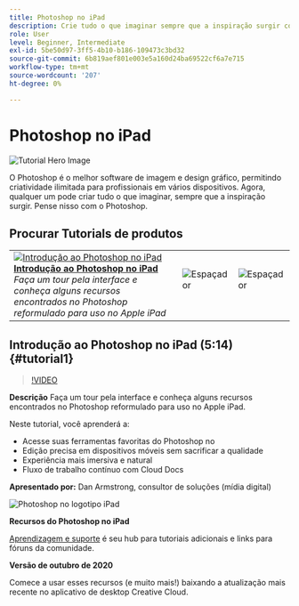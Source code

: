 ```yaml
---
title: Photoshop no iPad
description: Crie tudo o que imaginar sempre que a inspiração surgir com o Photoshop no iPad
role: User
level: Beginner, Intermediate
exl-id: 5be50d97-3ff5-4b10-b186-109473c3bd32
source-git-commit: 6b819aef801e003e5a160d24ba69522cf6a7e715
workflow-type: tm+mt
source-wordcount: '207'
ht-degree: 0%

---
```


# Photoshop no iPad

![Tutorial Hero Image](../assets/PSoniPad.jpg)

O Photoshop é o melhor software de imagem e design gráfico, permitindo criatividade ilimitada para profissionais em vários dispositivos. Agora, qualquer um pode criar tudo o que imaginar, sempre que a inspiração surgir. Pense nisso com o Photoshop.

## Procurar Tutorials de produtos

<table style="table-layout:fixed">
<tr>
 <td>
   <a href="photoshopipad.md#tutorial1">
      <img alt="Introdução ao Photoshop no iPad" src="../assets/PSiPad_thumbnail.jpg" />
   </a>
    <div>
   <a href="photoshopipad.md#tutorial1"><strong>Introdução ao Photoshop no iPad</strong></a>
    </div>
    <em>Faça um tour pela interface e conheça alguns recursos encontrados no Photoshop reformulado para uso no Apple iPad</em>
    <br>
  </td>
  <td>
    <img alt="Espaçador" src="../assets/Whitespacer.png" />
    <div>
    <br>
  </td>
  <td>
    <img alt="Espaçador" src="../assets/Whitespacer.png" />
    <div>
    <br>
  </td>
</tr>
</table>

## Introdução ao Photoshop no iPad (5:14) {#tutorial1}

>[!VIDEO](https://video.tv.adobe.com/v/326899?hidetitle=true)

**Descrição**
Faça um tour pela interface e conheça alguns recursos encontrados no Photoshop reformulado para uso no Apple iPad.

Neste tutorial, você aprenderá a:
* Acesse suas ferramentas favoritas do Photoshop no
* Edição precisa em dispositivos móveis sem sacrificar a qualidade
* Experiência mais imersiva e natural
* Fluxo de trabalho contínuo com Cloud Docs

**Apresentado por:**
Dan Armstrong, consultor de soluções (mídia digital)

![Photoshop no logotipo iPad](../assets/ps_appicon_96.png)

**Recursos do Photoshop no iPad**

[Aprendizagem e suporte](https://helpx.adobe.com/support/photoshop.html) é seu hub para tutoriais adicionais e links para fóruns da comunidade.

**Versão de outubro de 2020**

Comece a usar esses recursos (e muito mais!) baixando a atualização mais recente no aplicativo de desktop Creative Cloud.
